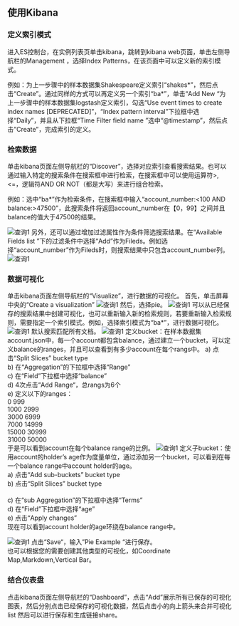 ## 使用Kibana
### 定义索引模式
进入ES控制台，在实例列表页单击kibana，跳转到kibana web页面，单击左侧导航栏的Management ，选择Index Patterns，在该页面中可以定义新的索引模式。</br>

例如：为上一步骤中的样本数据集Shakespeare定义索引“shakes*”，然后点击“Create”。通过同样的方式可以再定义另一个索引“ba*”，单击“Add New “为上一步骤中的样本数据集logstash定义索引，勾选“Use event times to create index names [DEPRECATED]”，“Index pattern interval”下拉框中选择“Daily”，并且从下拉框“Time Filter field name ”选中“@timestamp”，然后点击”Create”，完成索引的定义。
### 检索数据
单击kibana页面左侧导航栏的“Discover”，选择对应索引查看搜索结果。也可以通过输入特定的搜索条件在搜索框中进行检索，在搜索框中可以使用运算符>,<=，逻辑符AND OR NOT（都是大写）来进行组合检索。</br>

例如：选中“ba*”作为检索条件，在搜索框中输入“account_number:<100 AND balance:>47500”，此搜索条件将返回account_number在【0，99】之间并且balance的值大于47500的结果。</br>

![查询1](https://github.com/jdcloudcom/cn/blob/Elasticsearch/image/Internet-Middleware/JCS%20for%20Elasticsearch/kibana_1.png)
另外，还可以通过增加过滤属性作为条件筛选搜索结果。在“Available Fields list ”下的过滤条件中选择“Add”作为Fileds。例如选择“account_number”作为Fileds时，则搜索结果中只包含account_number列。</br>
![查询1](https://github.com/jdcloudcom/cn/blob/Elasticsearch/image/Internet-Middleware/JCS%20for%20Elasticsearch/kibana_2.png)
### 数据可视化
单击kibana页面左侧导航栏的“Visualize”，进行数据的可视化。
首先，单击屏幕中央的“Create a visualization”
![查询1](https://github.com/jdcloudcom/cn/blob/Elasticsearch/image/Internet-Middleware/JCS%20for%20Elasticsearch/kibana_3.png)
然后，选择pie。
![查询1](https://github.com/jdcloudcom/cn/blob/Elasticsearch/image/Internet-Middleware/JCS%20for%20Elasticsearch/kibana_4.png)
可以从已经保存的搜索结果中创建可视化，也可以重新输入新的检索规则，若要重新输入检索规则，需要指定一个索引模式。例如，选择索引模式为“ba*”，进行数据可视化。
![查询1](https://github.com/jdcloudcom/cn/blob/Elasticsearch/image/Internet-Middleware/JCS%20for%20Elasticsearch/kibana_5.png)
默认搜索匹配所有文档。
![查询1](https://github.com/jdcloudcom/cn/blob/Elasticsearch/image/Internet-Middleware/JCS%20for%20Elasticsearch/kibana_6.png)
定义bucket：在样本数据集account.json中，每一个account都包含balance，通过建立一个bucket，可以定义balance的ranges，并且可以查看到有多少account在每个rangs中。
a)	点击“Split Slices” bucket type</br>
b)	在“Aggregation”的下拉框中选择“Range”</br>
c)	在“Field”下拉框中选择“balance”</br>
d)	4次点击“Add Range“，总rangs为6个</br>
e)	定义以下的ranges：</br>
0             999</br>
1000         2999</br>
3000         6999</br>
7000        14999</br>
15000       30999</br>
31000       50000</br>
于是可以看到account在每个balance range的比例。
![查询1](https://github.com/jdcloudcom/cn/blob/Elasticsearch/image/Internet-Middleware/JCS%20for%20Elasticsearch/kibana_7.png)
定义子bucket：使用account的holder’s age作为度量单位，通过添加另一个bucket，可以看到在每一个balance range中account holder的age。</br>
a)	点击“Add sub-buckets” bucket type</br>
b)	点击“Split Slices” bucket type</br></br>
c)	在“sub Aggregation”的下拉框中选择“Terms”</br>
d)	在“Field”下拉框中选择“age”</br>
e)	点击“Apply changes”</br>
现在可以看到account holder的age环绕在balance range中。</br>

![查询1](https://github.com/jdcloudcom/cn/blob/Elasticsearch/image/Internet-Middleware/JCS%20for%20Elasticsearch/kibana_8.png)
点击“Save“，输入”Pie Example “进行保存。</br>
也可以根据您的需要创建其他类型的可视化，如Coordinate Map,Markdown,Vertical Bar。

### 结合仪表盘
点击kibana页面左侧导航栏的“Dashboard”，点击“Add”展示所有已保存的可视化图表，然后分别点击已经保存的可视化数据，然后点击小的向上箭头来合并可视化list
然后可以进行保存和生成链接share。
